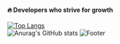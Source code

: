 #### 🔥 Developers who strive for growth
[![Top Langs](https://github-readme-stats.vercel.app/api/top-langs/?username=tenta3802&layout=compact)](https://github.com/tenta3802/)
<br>
![Anurag's GitHub stats](https://github-readme-stats.vercel.app/api?username=tenta3802&theme=swift&show_icons=true)
![Footer](https://capsule-render.vercel.app/api?type=waving&color=auto&height=150&section=footer)
